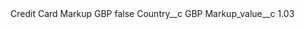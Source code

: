 <?xml version="1.0" encoding="UTF-8"?>
<CustomMetadata xmlns="http://soap.sforce.com/2006/04/metadata" xmlns:xsi="http://www.w3.org/2001/XMLSchema-instance" xmlns:xsd="http://www.w3.org/2001/XMLSchema">
    <label>Credit Card Markup GBP</label>
    <protected>false</protected>
    <values>
        <field>Country__c</field>
        <value xsi:type="xsd:string">GBP</value>
    </values>
    <values>
        <field>Markup_value__c</field>
        <value xsi:type="xsd:double">1.03</value>
    </values>
</CustomMetadata>
